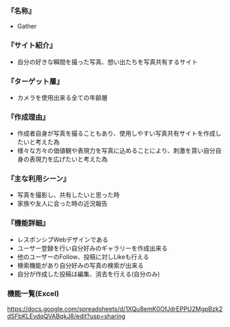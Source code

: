 ### 『名称』

- Gather

### 『サイト紹介』

- 自分の好きな瞬間を撮った写真、想い出たちを写真共有するサイト

### 『ターゲット層』

- カメラを使用出来る全ての年齢層

### 『作成理由』

- 作成者自身が写真を撮ることもあり、使用しやすい写真共有サイトを作成したいと考えた為
- 様々な方々の価値観や表現力を写真に込めることにより、刺激を貰い自分自身の表現力を広げたいと考えた為

### 『主な利用シーン』

- 写真を撮影し、共有したいと思った時
- 家族や友人に会った時の近況報告

### 『機能詳細』

- レスポンシブWebデザインである
- ユーザー登録を行い自分好みのギャラリーを作成出来る
- 他のユーザーのFollow、投稿に対しLikeも行える
- 検索機能があり自分好みの写真の検索が出来る
- 自分が作成した投稿は編集、消去を行える(自分のみ)

### 機能一覧(Excel)

<https://docs.google.com/spreadsheets/d/1XQu8emK0OfJdrEPPU2MgpBzk2dSFbKLEvdqQVABqkJ8/edit?usp=sharing>

